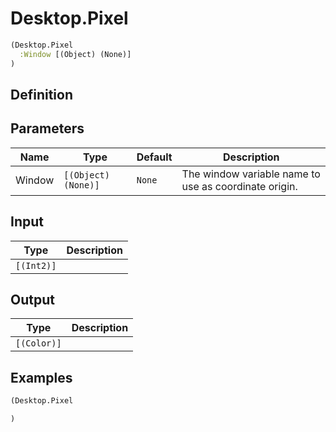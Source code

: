 # Desktop.Pixel

```clojure
(Desktop.Pixel
  :Window [(Object) (None)]
)
```

## Definition


## Parameters
| Name | Type | Default | Description |
|------|------|---------|-------------|
| Window | `[(Object) (None)]` | `None` | The window variable name to use as coordinate origin. |


## Input
| Type | Description |
|------|-------------|
| `[(Int2)]` |  |


## Output
| Type | Description |
|------|-------------|
| `[(Color)]` |  |


## Examples

```clojure
(Desktop.Pixel

)
```
